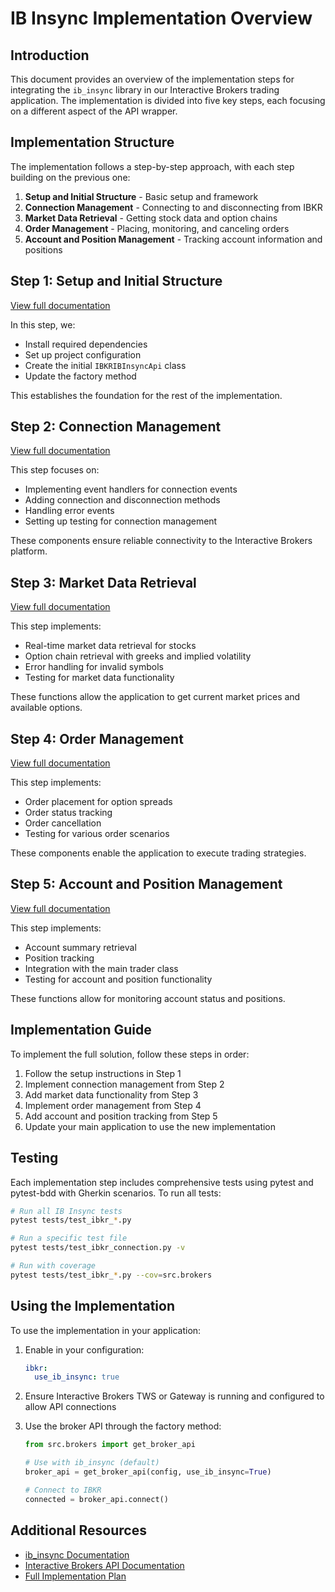 # IB Insync Implementation Overview

## Introduction

This document provides an overview of the implementation steps for integrating the `ib_insync` library in our Interactive Brokers trading application. The implementation is divided into five key steps, each focusing on a different aspect of the API wrapper.

## Implementation Structure

The implementation follows a step-by-step approach, with each step building on the previous one:

1. **Setup and Initial Structure** - Basic setup and framework
2. **Connection Management** - Connecting to and disconnecting from IBKR
3. **Market Data Retrieval** - Getting stock data and option chains
4. **Order Management** - Placing, monitoring, and canceling orders
5. **Account and Position Management** - Tracking account information and positions

## Step 1: Setup and Initial Structure

[View full documentation](ib-insync-step1-setup.md)

In this step, we:
- Install required dependencies
- Set up project configuration
- Create the initial `IBKRIBInsyncApi` class
- Update the factory method

This establishes the foundation for the rest of the implementation.

## Step 2: Connection Management

[View full documentation](ib-insync-step2-connection.md)

This step focuses on:
- Implementing event handlers for connection events
- Adding connection and disconnection methods
- Handling error events
- Setting up testing for connection management

These components ensure reliable connectivity to the Interactive Brokers platform.

## Step 3: Market Data Retrieval

[View full documentation](ib-insync-step3-market-data.md)

This step implements:
- Real-time market data retrieval for stocks
- Option chain retrieval with greeks and implied volatility
- Error handling for invalid symbols
- Testing for market data functionality

These functions allow the application to get current market prices and available options.

## Step 4: Order Management

[View full documentation](ib-insync-step4-order-management.md)

This step implements:
- Order placement for option spreads
- Order status tracking
- Order cancellation
- Testing for various order scenarios

These components enable the application to execute trading strategies.

## Step 5: Account and Position Management

[View full documentation](ib-insync-step5-account-management.md)

This step implements:
- Account summary retrieval
- Position tracking
- Integration with the main trader class
- Testing for account and position functionality

These functions allow for monitoring account status and positions.

## Implementation Guide

To implement the full solution, follow these steps in order:

1. Follow the setup instructions in Step 1
2. Implement connection management from Step 2
3. Add market data functionality from Step 3
4. Implement order management from Step 4
5. Add account and position tracking from Step 5
6. Update your main application to use the new implementation

## Testing

Each implementation step includes comprehensive tests using pytest and pytest-bdd with Gherkin scenarios. To run all tests:

```bash
# Run all IB Insync tests
pytest tests/test_ibkr_*.py

# Run a specific test file
pytest tests/test_ibkr_connection.py -v

# Run with coverage
pytest tests/test_ibkr_*.py --cov=src.brokers
```

## Using the Implementation

To use the implementation in your application:

1. Enable in your configuration:
   ```yaml
   ibkr:
     use_ib_insync: true
   ```

2. Ensure Interactive Brokers TWS or Gateway is running and configured to allow API connections
3. Use the broker API through the factory method:
   ```python
   from src.brokers import get_broker_api
   
   # Use with ib_insync (default)
   broker_api = get_broker_api(config, use_ib_insync=True)
   
   # Connect to IBKR
   connected = broker_api.connect()
   ```

## Additional Resources

- [ib_insync Documentation](https://ib-insync.readthedocs.io/)
- [Interactive Brokers API Documentation](https://interactivebrokers.github.io/tws-api/)
- [Full Implementation Plan](ib-insync-plan.md) 